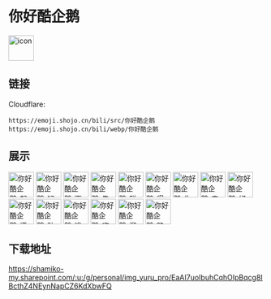 # 你好酷企鹅
<img src="https://emoji.shojo.cn/bili/src/你好酷企鹅/icon.png" width="50" height="50" alt="icon">

## 链接
Cloudflare:
```
https://emoji.shojo.cn/bili/src/你好酷企鹅
https://emoji.shojo.cn/bili/webp/你好酷企鹅
```
## 展示
<img src="https://emoji.shojo.cn/bili/src/你好酷企鹅/你好酷企鹅-起飞.png" width="50" height="50" alt="你好酷企鹅-起飞">
<img src="https://emoji.shojo.cn/bili/src/你好酷企鹅/你好酷企鹅-疑惑.png" width="50" height="50" alt="你好酷企鹅-疑惑">
<img src="https://emoji.shojo.cn/bili/src/你好酷企鹅/你好酷企鹅-画画.png" width="50" height="50" alt="你好酷企鹅-画画">
<img src="https://emoji.shojo.cn/bili/src/你好酷企鹅/你好酷企鹅-告辞.png" width="50" height="50" alt="你好酷企鹅-告辞">
<img src="https://emoji.shojo.cn/bili/src/你好酷企鹅/你好酷企鹅-聪明.png" width="50" height="50" alt="你好酷企鹅-聪明">
<img src="https://emoji.shojo.cn/bili/src/你好酷企鹅/你好酷企鹅-得瑟.png" width="50" height="50" alt="你好酷企鹅-得瑟">
<img src="https://emoji.shojo.cn/bili/src/你好酷企鹅/你好酷企鹅-生气.png" width="50" height="50" alt="你好酷企鹅-生气">
<img src="https://emoji.shojo.cn/bili/src/你好酷企鹅/你好酷企鹅-来了.png" width="50" height="50" alt="你好酷企鹅-来了">
<img src="https://emoji.shojo.cn/bili/src/你好酷企鹅/你好酷企鹅-好烦.png" width="50" height="50" alt="你好酷企鹅-好烦">
<img src="https://emoji.shojo.cn/bili/src/你好酷企鹅/你好酷企鹅-潇洒.png" width="50" height="50" alt="你好酷企鹅-潇洒">
<img src="https://emoji.shojo.cn/bili/src/你好酷企鹅/你好酷企鹅-贴贴.png" width="50" height="50" alt="你好酷企鹅-贴贴">
<img src="https://emoji.shojo.cn/bili/src/你好酷企鹅/你好酷企鹅-逃跑.png" width="50" height="50" alt="你好酷企鹅-逃跑">
<img src="https://emoji.shojo.cn/bili/src/你好酷企鹅/你好酷企鹅-嗨.png" width="50" height="50" alt="你好酷企鹅-嗨">
<img src="https://emoji.shojo.cn/bili/src/你好酷企鹅/你好酷企鹅-溜了.png" width="50" height="50" alt="你好酷企鹅-溜了">
<img src="https://emoji.shojo.cn/bili/src/你好酷企鹅/你好酷企鹅-略略略.png" width="50" height="50" alt="你好酷企鹅-略略略">

## 下载地址

https://shamiko-my.sharepoint.com/:u:/g/personal/img_yuru_pro/EaAI7uoIbuhCqhOIpBqcg8IBcthZ4NEynNapCZ6KdXbwFQ